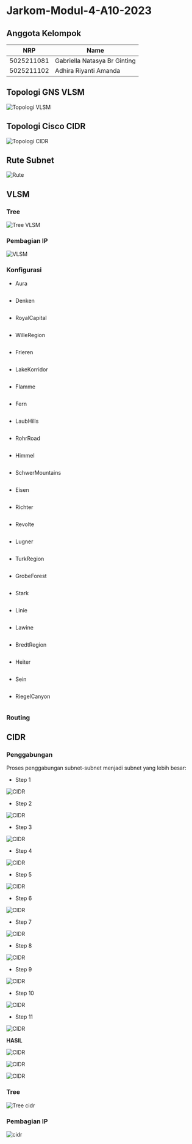# Jarkom-Modul-4-A10-2023

## Anggota Kelompok

| NRP        | Name                        |
| ---------- | --------------------------- |
| 5025211081 | Gabriella Natasya Br Ginting|
| 5025211102 | Adhira Riyanti Amanda       |

## Topologi GNS VLSM

![Topologi VLSM](/images/topologi/vlsm.jpg)

## Topologi Cisco CIDR

![Topologi CIDR](/images/topologi/cidr.jpg)

## Rute Subnet

![Rute](/images/rute.jpg)

## VLSM

### Tree

![Tree VLSM](/images/tree/vlsm.jpg)

### Pembagian IP

![VLSM](/images/vlsm-ip.jpg)

### Konfigurasi
- Aura
  ```
  
  ```
- Denken
  ```
  
  ```
- RoyalCapital
  ```
  
  ```
- WilleRegion
  ```
  
  ```
- Frieren
  ```
  
  ```
- LakeKorridor
  ```
  
  ```
- Flamme
  ```
  
  ```
- Fern
  ```
  
  ```
- LaubHills
  ```
  
  ```
- RohrRoad
  ```
  
  ```
- Himmel
  ```
  
  ```
- SchwerMountains
  ```
  
  ```
- Eisen
  ```
  
  ```
- Richter
  ```
  
  ```
- Revolte
  ```
  
  ```
- Lugner
  ```
  
  ```
- TurkRegion
  ```
  
  ```
- GrobeForest
  ```
  
  ```
- Stark
  ```
  
  ```
- Linie
  ```
  
  ```
- Lawine
  ```
  
  ```
- BredtRegion
  ```
  
  ```
- Heiter
  ```
  
  ```
- Sein
  ```
  
  ```
- RiegelCanyon
  ```
  
  ```

### Routing


## CIDR

### Penggabungan

Proses penggabungan subnet-subnet menjadi subnet yang lebih besar:

- Step 1

![CIDR](/images/steps/JARKOM-Step1.jpg)

- Step 2

![CIDR](/images/steps/JARKOM-Step2.jpg)

- Step 3

![CIDR](/images/steps/JARKOM-Step3.jpg)

- Step 4

![CIDR](/images/steps/JARKOM-Step4.jpg)

- Step 5

![CIDR](/images/steps/JARKOM-Step5.jpg)

- Step 6

![CIDR](/images/steps/JARKOM-Step6.jpg)

- Step 7

![CIDR](/images/steps/JARKOM-Step7.jpg)

- Step 8

![CIDR](/images/steps/JARKOM-Step8.jpg)

- Step 9

![CIDR](/images/steps/JARKOM-Step9.jpg)

- Step 10

![CIDR](/images/steps/JARKOM-Step10.jpg)

- Step 11

![CIDR](/images/steps/JARKOM-Step11.jpg)

**HASIL**

![CIDR](/images/gabungan/1.png)

![CIDR](/images/gabungan/2.png)

![CIDR](/images/gabungan/3.png)

### Tree

![Tree cidr](/images/tree/cidr.jpg)

### Pembagian IP

![cidr](/images/cidr-ip.jpg)


